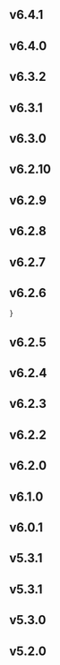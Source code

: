 


## v6.4.1



## v6.4.0



## v6.3.2



## v6.3.1



## v6.3.0








## v6.2.10




## v6.2.9





## v6.2.8







## v6.2.7




## v6.2.6




```js
}
```

## v6.2.5





## v6.2.4

## v6.2.3

## v6.2.2

## v6.2.0

## v6.1.0


## v6.0.1


## v5.3.1



## v5.3.1


## v5.3.0


## v5.2.0

